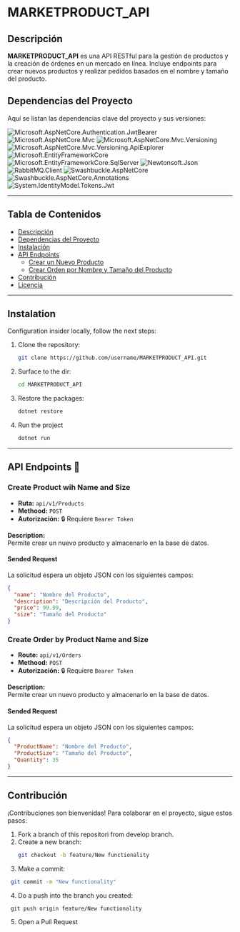 # MARKETPRODUCT_API

## Descripción
**MARKETPRODUCT_API** es una API RESTful para la gestión de productos y la creación de órdenes en un mercado en línea. Incluye endpoints para crear nuevos productos y realizar pedidos basados en el nombre y tamaño del producto.

## Dependencias del Proyecto
Aquí se listan las dependencias clave del proyecto y sus versiones:

![Microsoft.AspNetCore.Authentication.JwtBearer](https://img.shields.io/badge/Microsoft.AspNetCore.Authentication.JwtBearer-8.0.10-blue)
![Microsoft.AspNetCore.Mvc](https://img.shields.io/badge/Microsoft.AspNetCore.Mvc-2.2.0-blue)
![Microsoft.AspNetCore.Mvc.Versioning](https://img.shields.io/badge/Microsoft.AspNetCore.Mvc.Versioning-5.1.0-blue)
![Microsoft.AspNetCore.Mvc.Versioning.ApiExplorer](https://img.shields.io/badge/Microsoft.AspNetCore.Mvc.Versioning.ApiExplorer-5.1.0-blue)
![Microsoft.EntityFrameworkCore](https://img.shields.io/badge/Microsoft.EntityFrameworkCore-8.0.10-blue)
![Microsoft.EntityFrameworkCore.SqlServer](https://img.shields.io/badge/Microsoft.EntityFrameworkCore.SqlServer-8.0.10-blue)
![Newtonsoft.Json](https://img.shields.io/badge/Newtonsoft.Json-13.0.3-blue)
![RabbitMQ.Client](https://img.shields.io/badge/RabbitMQ.Client-6.8.1-blue)
![Swashbuckle.AspNetCore](https://img.shields.io/badge/Swashbuckle.AspNetCore-6.4.0-blue)
![Swashbuckle.AspNetCore.Annotations](https://img.shields.io/badge/Swashbuckle.AspNetCore.Annotations-6.9.0-blue)
![System.IdentityModel.Tokens.Jwt](https://img.shields.io/badge/System.IdentityModel.Tokens.Jwt-8.1.2-blue)

---

## Tabla de Contenidos
- [Descripción](#descripción)
- [Dependencias del Proyecto](#dependencias-del-proyecto)
- [Instalación](#instalación)
- [API Endpoints](#api-endpoints)
  - [Crear un Nuevo Producto](#crear-un-nuevo-producto)
  - [Crear Orden por Nombre y Tamaño del Producto](#crear-orden-por-nombre-y-tamaño-del-producto)
- [Contribución](#contribución)
- [Licencia](#licencia)
---
## Instalation
Configuration insider locally, follow the next steps:
1. Clone the repository:
   ```bash
   git clone https://github.com/username/MARKETPRODUCT_API.git
   ```
2. Surface to the dir:
   ```bash
   cd MARKETPRODUCT_API
   ```
3. Restore the packages:
   ```bash
   dotnet restore
   ```
4. Run the project
   ```bash
   dotnet run
   ```
---
## API Endpoints 📌

### Create Product wih Name and Size

- **Ruta:** `api/v1/Products`  
- **Methood:** `POST`  
- **Autorización:** 🔒 Requiere `Bearer Token`

**Description:**  
Permite crear un nuevo producto y almacenarlo en la base de datos.

#### Sended Request
La solicitud espera un objeto JSON con los siguientes campos:

```json
{
  "name": "Nombre del Producto",
  "description": "Descripción del Producto",
  "price": 99.99,
  "size": "Tamaño del Producto"
}
```
### Create Order by Product Name and Size

- **Route:** `api/v1/Orders`
- **Methood:** `POST`
- **Autorización:** 🔒 Requiere `Bearer Token`

**Description:**  
Permite crear un nuevo producto y almacenarlo en la base de datos.

#### Sended Request
La solicitud espera un objeto JSON con los siguientes campos:

```json
{
  "ProductName": "Nombre del Producto",
  "ProductSize": "Tamaño del Producto",
  "Quantity": 35
}
```
---
## Contribución

¡Contribuciones son bienvenidas! Para colaborar en el proyecto, sigue estos pasos:

1. Fork a branch of this repositori from develop branch.
2. Create a new branch:
   ```bash
   git checkout -b feature/New functionality
   ```
3. Make a commit:
  ```bash
   git commit -m "New functionality"
  ```
4. Do a push into the branch you created:
  ```
   git push origin feature/New functionality
  ```
5. Open a Pull Request 
